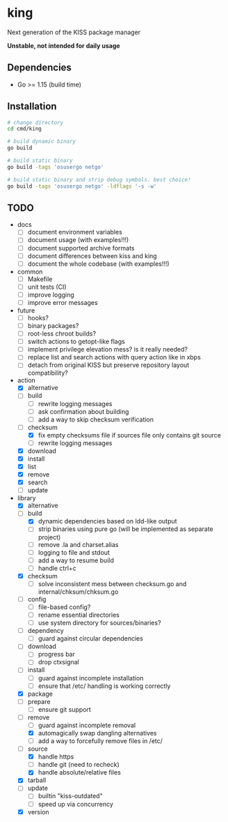 # king
Next generation of the KISS package manager

**Unstable, not intended for daily usage**

## Dependencies
* Go >= 1.15 (build time)

## Installation
```sh
# change directory
cd cmd/king

# build dynamic binary
go build

# build static binary
go build -tags 'osusergo netgo'

# build static binary and strip debug symbols. best choice!
go build -tags 'osusergo netgo' -ldflags '-s -w'
```

## TODO
* docs
    * [ ] document environment variables
    * [ ] document usage (with examples!!!)
    * [ ] document supported archive formats
    * [ ] document differences between kiss and king
    * [ ] document the whole codebase (with examples!!!)
* common
    * [ ] Makefile
    * [ ] unit tests (CI)
    * [ ] improve logging
    * [ ] improve error messages
* future
    * [ ] hooks?
    * [ ] binary packages?
    * [ ] root-less chroot builds?
    * [ ] switch actions to getopt-like flags
    * [ ] implement privilege elevation mess? is it really needed?
    * [ ] replace list and search actions with query action like in xbps
    * [ ] detach from original KISS but preserve repository layout compatibility?
* action
    * [x] alternative
    * [ ] build
        * [ ] rewrite logging messages
        * [ ] ask confirmation about building
        * [ ] add a way to skip checksum verification
    * [ ] checksum
        * [x] fix empty checksums file if sources file only contains git source
        * [ ] rewrite logging messages
    * [x] download
    * [x] install
    * [x] list
    * [x] remove
    * [x] search
    * [ ] update
* library
    * [x] alternative
    * [ ] build
        * [x] dynamic dependencies based on ldd-like output
        * [ ] strip binaries using pure go (will be implemented as separate project)
        * [ ] remove .la and charset.alias
        * [ ] logging to file and stdout
        * [ ] add a way to resume build
        * [ ] handle ctrl+c
    * [x] checksum
        * [ ] solve inconsistent mess between checksum.go and internal/chksum/chksum.go
    * [ ] config
        * [ ] file-based config?
        * [ ] rename essential directories
        * [ ] use system directory for sources/binaries?
    * [ ] dependency
        * [ ] guard against circular dependencies
    * [ ] download
        * [ ] progress bar
        * [ ] drop ctxsignal
    * [ ] install
        * [ ] guard against incomplete installation
        * [ ] ensure that /etc/ handling is working correctly
    * [x] package
    * [ ] prepare
        * [ ] ensure git support
    * [ ] remove
        * [ ] guard against incomplete removal
        * [x] automagically swap dangling alternatives
        * [ ] add a way to forcefully remove files in /etc/
    * [ ] source
        * [x] handle https
        * [ ] handle git (need to recheck)
        * [x] handle absolute/relative files
    * [x] tarball
    * [ ] update
        * [ ] builtin "kiss-outdated"
        * [ ] speed up via concurrency
    * [x] version
